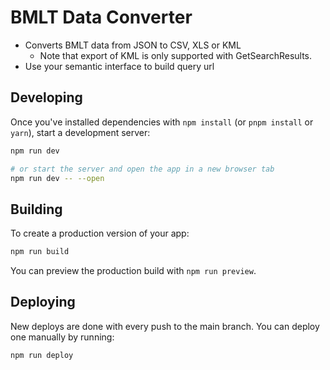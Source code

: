 # BMLT Data Converter

- Converts BMLT data from JSON to CSV, XLS or KML
  - Note that export of KML is only supported with GetSearchResults.
- Use your semantic interface to build query url

## Developing

Once you've installed dependencies with `npm install` (or `pnpm install` or `yarn`), start a development server:

```bash
npm run dev

# or start the server and open the app in a new browser tab
npm run dev -- --open
```

## Building

To create a production version of your app:

```bash
npm run build
```

You can preview the production build with `npm run preview`.

## Deploying

New deploys are done with every push to the main branch. You can deploy one manually by running:

```bash
npm run deploy
```
